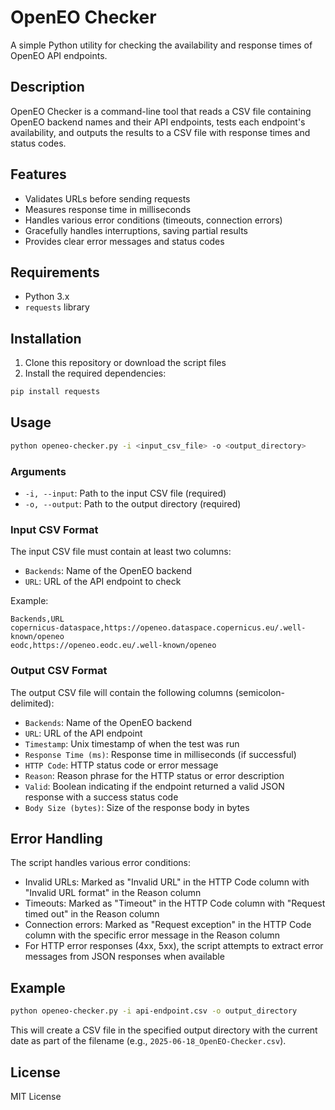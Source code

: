 # OpenEO Checker

A simple Python utility for checking the availability and response times of OpenEO API endpoints.

## Description

OpenEO Checker is a command-line tool that reads a CSV file containing OpenEO backend names and their API endpoints, tests each endpoint's availability, and outputs the results to a CSV file with response times and status codes.

## Features

- Validates URLs before sending requests
- Measures response time in milliseconds
- Handles various error conditions (timeouts, connection errors)
- Gracefully handles interruptions, saving partial results
- Provides clear error messages and status codes

## Requirements

- Python 3.x
- `requests` library

## Installation

1. Clone this repository or download the script files
2. Install the required dependencies:

```bash
pip install requests
```

## Usage

```bash
python openeo-checker.py -i <input_csv_file> -o <output_directory>
```

### Arguments

- `-i, --input`: Path to the input CSV file (required)
- `-o, --output`: Path to the output directory (required)

### Input CSV Format

The input CSV file must contain at least two columns:
- `Backends`: Name of the OpenEO backend
- `URL`: URL of the API endpoint to check

Example:
```csv
Backends,URL
copernicus-dataspace,https://openeo.dataspace.copernicus.eu/.well-known/openeo
eodc,https://openeo.eodc.eu/.well-known/openeo
```

### Output CSV Format

The output CSV file will contain the following columns (semicolon-delimited):
- `Backends`: Name of the OpenEO backend
- `URL`: URL of the API endpoint
- `Timestamp`: Unix timestamp of when the test was run
- `Response Time (ms)`: Response time in milliseconds (if successful)
- `HTTP Code`: HTTP status code or error message
- `Reason`: Reason phrase for the HTTP status or error description
- `Valid`: Boolean indicating if the endpoint returned a valid JSON response with a success status code
- `Body Size (bytes)`: Size of the response body in bytes

## Error Handling

The script handles various error conditions:
- Invalid URLs: Marked as "Invalid URL" in the HTTP Code column with "Invalid URL format" in the Reason column
- Timeouts: Marked as "Timeout" in the HTTP Code column with "Request timed out" in the Reason column
- Connection errors: Marked as "Request exception" in the HTTP Code column with the specific error message in the Reason column
- For HTTP error responses (4xx, 5xx), the script attempts to extract error messages from JSON responses when available

## Example

```bash
python openeo-checker.py -i api-endpoint.csv -o output_directory
```

This will create a CSV file in the specified output directory with the current date as part of the filename (e.g., `2025-06-18_OpenEO-Checker.csv`).

## License

MIT License

